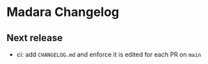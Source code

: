 # Madara Changelog

## Next release

- ci: add `CHANGELOG.md` and enforce it is edited for each PR on `main`
